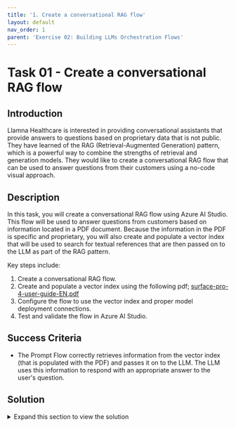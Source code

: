 ```yaml
---
title: '1. Create a conversational RAG flow'
layout: default
nav_order: 1
parent: 'Exercise 02: Building LLMs Orchestration Flows'
---
```


# Task 01 - Create a conversational RAG flow

## Introduction

Llamna Healthcare is interested in providing conversational assistants that provide answers to questions based on proprietary data that is not public. They have learned of the RAG (Retrieval-Augmented Generation) pattern, which is a powerful way to combine the strengths of retrieval and generation models. They would like to create a conversational RAG flow that can be used to answer questions from their customers using a no-code visual approach.

## Description

In this task, you will create a conversational RAG flow using Azure AI Studio. This flow will be used to answer questions from customers based on information located in a PDF document. Because the information in the PDF is specific and proprietary, you will also create and populate a vector index that will be used to search for textual references that are then passed on to the LLM as part of the RAG pattern.

Key steps include:

1. Create a conversational RAG flow.
2. Create and populate a vector index using the following pdf; [surface-pro-4-user-guide-EN.pdf](https://github.com/microsoft/llmops-workshop/blob/main/labs/lesson_02/files/surface-pro-4-user-guide-EN.pdf)
3. Configure the flow to use the vector index and proper model deployment connections.
4. Test and validate the flow in Azure AI Studio.

## Success Criteria

* The Prompt Flow correctly retrieves information from the vector index (that is populated with the PDF) and passes it on to the LLM. The LLM uses this information to respond with an appropriate answer to the user's question.

## Solution

<details markdown="block">
<summary>Expand this section to view the solution</summary>

##### 1) Create a conversational RAG flow

1. In [Azure AI Studio](https://ai.azure.com), open the project you created in the first exercise, then select **Prompt flow** from the left-hand menu located beneath the **Tools** section.

2. On the **Flows** tab, select **+ Create** from the top toolbar.

3. In the **Create a new flow** dialog, beneath the **Explore gallery** heading, select the **Clone** button on the **Multi-Round Q&A on Your Data** item. When the **Clone flow** blade displays on the right, keep the default values and select **Clone**.

    ![The Create a new flow dialog displays with the Multi-Round QA on Your Data item highlighted.](images/lab2grab1.png)

4. A new Multi-round Q&A flow is created. This flow enables the **RAG** or retrieval-augmented retrieval pattern.

    ![The Prompt Flow editor displays with the Multi-Round QA flow.](images/lab2grab2.png)

5. Start the compute for the flow by selecting **Start compute session** button on the top taskbar menu.

    ![The Start compute session button is highlighted on the top taskbar menu.](images/lab2grab3.png)

6. Select the **Save** button located in the top taskbar menu to save your flow.

    ![The Prompt Flow editor taskbar displays with the Save button visible.](images/lab2grab4.png)

###### 2) Flow overview

The first node, `modify_query_with_history`, produces a search query using the user's question and their previous interactions. Next, in the `lookup` node, the flow uses the vector index to conduct a search within a vector store, which is where the RAG pattern retrieval step takes place. Following the search process, the `generate_prompt_context` node consolidates the results into a string. This string then serves as input for the `Prompt_variants` node, which formulates various prompts. Finally, these prompts are used to generate the user's answer in the `chat_with_context` node.

###### 3) Search index

Before you can start running your flow, a crucial step is to establish the search index for the Retrieval stage. This search index will be provided by the Azure AI Search service. The AI Search service was originally created in the **Setup** section of this exercise.

1. In our case, we will create a **Vector index**. To do this, you just need to go back to the project in the **AI Studio**, select the **Indexes** option, and then click on the **New index** button.  

2. Download file located here: [surface-pro-4-user-guide-EN.pdf](https://github.com/microsoft/llmops-workshop/blob/main/labs/lesson_02/files/surface-pro-4-user-guide-EN.pdf). This file will serve as the contents of the index.

3. At the `Source data` stage, select the `Upload files` option and upload the PDF file you downloaded in the previous step. Select **Next** to proceed.

    ![The Source data form displays with the Data source property drop down set to Upload files. The user interface indicates the PDF file is uploaded.](images/lab2grab6.png)

4. In `Index settings` stage, select the search service that you created during the setup of exercise 1. Change the index name if desired to `llmopsworkshop-search-svc`. Keep the remaining settings as default and select **Next**.

    ![The Index settings form displays with the search service selected and the index name set to llmopsworkshop-search-svc.](images/lab2grab7.png)

5. Under `Search settings` stage, check the **Add vector search to this ...** checkbox, keep the default values for the remaining fields (the embedding model will be deployed to the current project AI Hub AI Services OpenAI instance) and select **Next**.

    ![The Search settings form displays with the Add vector search to this index checkbox checked and the workshop Azure OpenAI service selected to host the deployed ada-002 text embedding model.](images/lab2grab8.png)

6. On the **Review and finish** stage, review the settings and select **Create**.  

7. The indexing job will be created and submitted for execution. It may take about 10 minutes for the indexing to complete. Wait until the index status indicates `Completed`, before proceeding with the next steps.  

    ![The index screen displays with a status of Completed.](images/lab2grab9.png)

8. On the left menu, beneath the **Components** heading, select the **Indexes** item. The vector index is shown in the index listing with a status of `Ready` indicating it's ready for use.

    ![The Indexes screen displays with the vector index ready for use.](images/lab2grab10.png)

9. On the left menu, beneath the **Tools** heading, select the **Prompt flow** item. From the Prompt Flow list, select the `Multi-Round Q&A` flow that was created earlier. Verify that the compute session is running, if not start it by selecting the **Start compute session** button.

    ![The Prompt Flow editor displays with the Multi-Round Q&A flow selected.](images/lab2grab2.png)

10. On the **Graph** pane, select the `lookup` node. This will surface the **lookup** node editor in the center of the screen.

11. In the `lookup` node editor,  select the `mlindex_content` **Value** textbox.

    ![The Prompt Flow editor displays with the lookup node editor highlighted along with the mlindex_content field.](images/lab2grab11.png)

12. The **Generate** blade will appear. In this blade, select the `Registered Index` option for the `index_type` field. Then, choose the index that was just created. The value after the index name indicates the version number of the index. Select **Save**.

    ![The Generate blade displays with the Registered Index option selected and the index name highlighted.](images/lab2grab12.png)

13. Returning to the `lookup` node editor. Select the `Hybrid (vector + keyword)` option from the `query_type` field. Selecting a hybrid search increases the quality of a search by leveraging both vector and keyword search methods.

    ![The lookup node editor displays with the query_type field set to Hybrid (vector + keyword).](images/lab2grab13.png)

###### 4) Updating connection information

1. In the **Graph** pane, select the `modify_query_with_history` node. Set the **Connection** drop down list value to the Azure OpenAI service that was deployed by the Azure AI Hub instance, then select the `gpt-4` option in the deployment drop down list.

    ![The modify_query_with_history node is highlighted in the Graph pane. The Azure OpenAI service is selected as the connection and gpt-4 is selected in the deployment drop down list.](images/lab2grab14.png)

2. In the **Graph** pane, select the `chat_with_context node` and set the same connection and deployment as in the previous step.

    ![The chat_with_context node is highlighted in the Graph pane. The Azure OpenAI service is selected as the connection and gpt-4 is selected in the deployment drop down list.](images/lab2grab15.png)

3. From the top taskbar, select **Save** to save the Prompt Flow.

###### 5) Testing your RAG flow

1. In the Prompt Flow editor, select the **Chat** button located in the top toolbar menu. When the **Chat** dialog displays, enter the text `How do I wrap my power cord?` in the chat textbox and press **Send**. Feel free to experiment with additional questions.

    ![The Chat dialog displays with the user's question entered in the chat textbox along with the LLM response.](images/lab2grab16.png)

</details>
